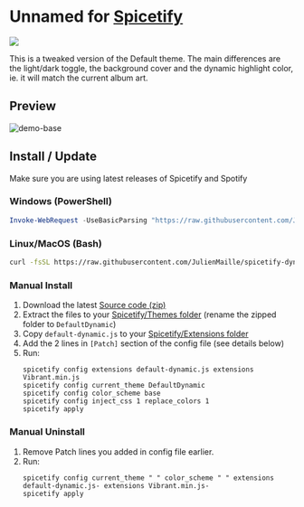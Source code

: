 # Unnamed for [Spicetify](https://github.com/khanhas/spicetify-cli)

<a href="https://github.com/JulienMaille/spicetify-dynamic-theme/releases/latest"><img src="https://img.shields.io/github/release/JulienMaille/spicetify-dynamic-theme/all.svg"></a>

This is a tweaked version of the Default theme.
The main differences are the light/dark toggle, the background cover and the dynamic highlight color, ie. it will match the current album art.

## Preview

![demo-base](./Dark.gif)

## Install / Update

Make sure you are using latest releases of Spicetify and Spotify

### Windows (PowerShell)

```powershell
Invoke-WebRequest -UseBasicParsing "https://raw.githubusercontent.com/JulienMaille/spicetify-dynamic-theme/master/install.ps1" | Invoke-Expression
```

### Linux/MacOS (Bash)

```bash
curl -fsSL https://raw.githubusercontent.com/JulienMaille/spicetify-dynamic-theme/master/install.sh | sh
```

### Manual Install

1. Download the latest [Source code (zip)](https://github.com/JulienMaille/spicetify-dynamic-theme/releases/latest)
2. Extract the files to your [Spicetify/Themes folder](https://spicetify.app/docs/development/customization#themes) (rename the zipped folder to `DefaultDynamic`)
3. Copy `default-dynamic.js` to your [Spicetify/Extensions folder](https://spicetify.app/docs/advanced-usage/extensions#installing)
4. Add the 2 lines in `[Patch]` section of the config file (see details below)
5. Run:
    ```
    spicetify config extensions default-dynamic.js extensions Vibrant.min.js
    spicetify config current_theme DefaultDynamic
    spicetify config color_scheme base
    spicetify config inject_css 1 replace_colors 1
    spicetify apply
    ```

### Manual Uninstall

1. Remove Patch lines you added in config file earlier.
2. Run:
    ```
    spicetify config current_theme " " color_scheme " " extensions default-dynamic.js- extensions Vibrant.min.js-
    spicetify apply
    ```
